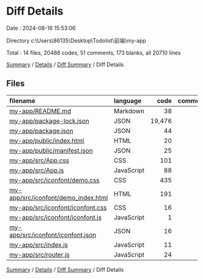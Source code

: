 # Diff Details

Date : 2024-08-16 15:53:06

Directory c:\\Users\\86135\\Desktop\\Todolist\\前端\\my-app

Total : 14 files,  20486 codes, 51 comments, 173 blanks, all 20710 lines

[Summary](results.md) / [Details](details.md) / [Diff Summary](diff.md) / Diff Details

## Files
| filename | language | code | comment | blank | total |
| :--- | :--- | ---: | ---: | ---: | ---: |
| [my-app/README.md](/my-app/README.md) | Markdown | 38 | 0 | 33 | 71 |
| [my-app/package-lock.json](/my-app/package-lock.json) | JSON | 19,476 | 0 | 1 | 19,477 |
| [my-app/package.json](/my-app/package.json) | JSON | 44 | 0 | 1 | 45 |
| [my-app/public/index.html](/my-app/public/index.html) | HTML | 20 | 23 | 1 | 44 |
| [my-app/public/manifest.json](/my-app/public/manifest.json) | JSON | 25 | 0 | 1 | 26 |
| [my-app/src/App.css](/my-app/src/App.css) | CSS | 101 | 6 | 4 | 111 |
| [my-app/src/App.js](/my-app/src/App.js) | JavaScript | 88 | 0 | 16 | 104 |
| [my-app/src/iconfont/demo.css](/my-app/src/iconfont/demo.css) | CSS | 435 | 19 | 86 | 540 |
| [my-app/src/iconfont/demo_index.html](/my-app/src/iconfont/demo_index.html) | HTML | 191 | 2 | 19 | 212 |
| [my-app/src/iconfont/iconfont.css](/my-app/src/iconfont/iconfont.css) | CSS | 16 | 0 | 4 | 20 |
| [my-app/src/iconfont/iconfont.js](/my-app/src/iconfont/iconfont.js) | JavaScript | 1 | 0 | 0 | 1 |
| [my-app/src/iconfont/iconfont.json](/my-app/src/iconfont/iconfont.json) | JSON | 16 | 0 | 1 | 17 |
| [my-app/src/index.js](/my-app/src/index.js) | JavaScript | 11 | 1 | 4 | 16 |
| [my-app/src/router.js](/my-app/src/router.js) | JavaScript | 24 | 0 | 2 | 26 |

[Summary](results.md) / [Details](details.md) / [Diff Summary](diff.md) / Diff Details